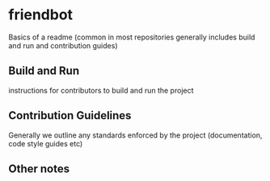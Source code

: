 # friendbot

Basics of a readme (common in most repositories generally includes build and run and contribution guides) 

## Build and Run 

instructions for contributors to build and run the project 

## Contribution Guidelines 

Generally we outline any standards enforced by the project (documentation, code style guides etc)

## Other notes 
